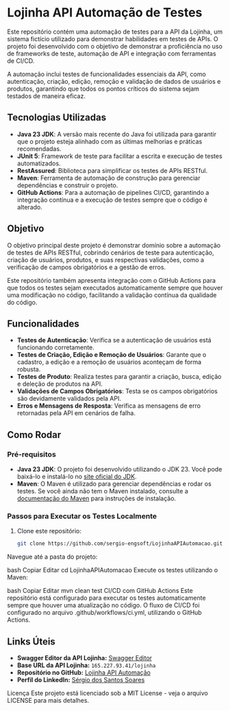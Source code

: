 # Lojinha API Automação de Testes 

Este repositório contém uma automação de testes para a API da Lojinha, um sistema fictício utilizado para demonstrar habilidades em testes de APIs. O projeto foi desenvolvido com o objetivo de demonstrar a proficiência no uso de frameworks de teste,
automação de API e integração com ferramentas de CI/CD.

A automação inclui testes de funcionalidades essenciais da API, como autenticação, criação, edição, remoção e validação de dados de usuários e produtos, garantindo que todos os pontos críticos do sistema sejam testados de maneira eficaz.

## Tecnologias Utilizadas

- **Java 23 JDK**: A versão mais recente do Java foi utilizada para garantir que o projeto esteja alinhado com as últimas melhorias e práticas recomendadas.
- **JUnit 5**: Framework de teste para facilitar a escrita e execução de testes automatizados.
- **RestAssured**: Biblioteca para simplificar os testes de APIs RESTful.
- **Maven**: Ferramenta de automação de construção para gerenciar dependências e construir o projeto.
- **GitHub Actions**: Para a automação de pipelines CI/CD, garantindo a integração contínua e a execução de testes sempre que o código é alterado.

## Objetivo

O objetivo principal deste projeto é demonstrar domínio sobre a automação de testes de APIs RESTful, cobrindo cenários de teste para autenticação, criação de usuários, produtos, e suas respectivas validações, como a verificação de campos obrigatórios e a gestão de erros.

Este repositório também apresenta integração com o GitHub Actions para que todos os testes sejam executados automaticamente sempre que houver uma modificação no código, facilitando a validação contínua da qualidade do código.

## Funcionalidades

- **Testes de Autenticação**: Verifica se a autenticação de usuários está funcionando corretamente.
- **Testes de Criação, Edição e Remoção de Usuários**: Garante que o cadastro, a edição e a remoção de usuários aconteçam de forma robusta.
- **Testes de Produto**: Realiza testes para garantir a criação, busca, edição e deleção de produtos na API.
- **Validações de Campos Obrigatórios**: Testa se os campos obrigatórios são devidamente validados pela API.
- **Erros e Mensagens de Resposta**: Verifica as mensagens de erro retornadas pela API em cenários de falha.

## Como Rodar

### Pré-requisitos

- **Java 23 JDK**: O projeto foi desenvolvido utilizando o JDK 23. Você pode baixá-lo e instalá-lo no [site oficial do JDK](https://jdk.java.net/23).
- **Maven**: O Maven é utilizado para gerenciar dependências e rodar os testes. Se você ainda não tem o Maven instalado, consulte a [documentação do Maven](https://maven.apache.org/install.html) para instruções de instalação.

### Passos para Executar os Testes Localmente

1. Clone este repositório:
   ```bash
   git clone https://github.com/sergio-engsoft/LojinhaAPIAutomacao.git
Navegue até a pasta do projeto:

bash
Copiar
Editar
cd LojinhaAPIAutomacao
Execute os testes utilizando o Maven:

bash
Copiar
Editar
mvn clean test
CI/CD com GitHub Actions
Este repositório está configurado para executar os testes automaticamente sempre que houver uma atualização no código. O fluxo de CI/CD foi configurado no arquivo .github/workflows/ci.yml, utilizando o GitHub Actions.

## Links Úteis

- **Swagger Editor da API Lojinha:** [Swagger Editor](https://editor.swagger.io/)
- **Base URL da API Lojinha:** `165.227.93.41/lojinha`
- **Repositório no GitHub:** [Lojinha API Automação](https://github.com/sergio-engsoft/LojinhaAPIAutomacao)
- **Perfil do LinkedIn:** [Sérgio dos Santos Soares](https://linkedin.com/in/sergio-dos-santos-soares)

Licença
Este projeto está licenciado sob a MIT License - veja o arquivo LICENSE para mais detalhes.
